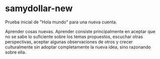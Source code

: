 # samydollar-new
Prueba inicial de "Hola mundo" para una nueva cuenta.

Aprender cosas nuevas. Aprender consiste principalmente en aceptar que no se sabe lo suficiente sobre los temas propuestos, escuchar otras perspectivas, aceptar algunas observaciones de otros y crecer culturalmente sin adoptar completamente la nueva idea, sino razonando sobre ella.
